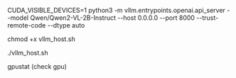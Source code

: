 CUDA_VISIBLE_DEVICES=1 python3 -m vllm.entrypoints.openai.api_server --model Qwen/Qwen2-VL-2B-Instruct --host 0.0.0.0 --port 8000 --trust-remote-code --dtype auto

chmod +x vllm_host.sh

./vllm_host.sh


gpustat (check gpu)
